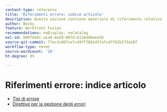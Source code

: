 ```yaml
---
content-type: reference
title: 'Riferimenti errore: indice articolo'
description: Questa sezione contiene materiale di riferimento relativo agli errori in Adobe Workfront Fusion.
author: Becky
feature: Workfront Fusion
recommendations: noDisplay, noCatalog
exl-id: 80976ddc-a1a8-4a20-807d-b118486eee5b
source-git-commit: 77ec3c007ce7c49ff760145fafcd7f62b273a18f
workflow-type: tm+mt
source-wordcount: '26'
ht-degree: 0%

---
```


# Riferimenti errore: indice articolo

* [Tipi di errore](/help/workfront-fusion/references/errors/error-processing.md)
* [Direttive per la gestione degli errori](/help/workfront-fusion/references/errors/directives-for-error-handling.md)
